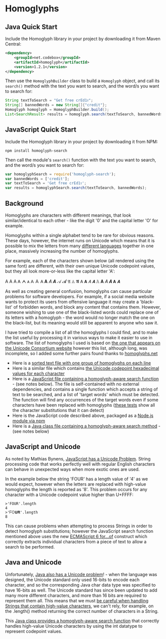 # Homoglyphs

## Java Quick Start

Include the Homoglyph library in your project by downloading it from Maven Central:

```xml
<dependency>
    <groupId>net.codebox</groupId>
    <artifactId>homoglyph</artifactId>
    <version>1.2.1</version>
</dependency>
```

Then use the `HomoglyphBuilder` class to build a `Homoglyph` object, and call its `search()` method with the text you want
to search, and the word/s you want to search for:

```java
String textToSearch = "Get free ϲrEd1ᴛ";
String[] bannedWords = new String[]{"credit"};
Homoglyph homoglyph = HomoglyphBuilder.build();
List<SearchResult> results = homoglyph.search(textToSearch, bannedWords);
```

## JavaScript Quick Start

Include the Homoglyph library in your project by downloading it from NPM:

```
npm install homoglyph-search
```

Then call the module's `search()` function with the text you want to search, and the word/s you want to search for:

```javascript
var homoglyphSearch = require('homoglyph-search');
var bannedWords = ['credit'];
var textToSearch = 'Get free ϲrEd1ᴛ';
var results = homoglyphSearch.search(textToSearch, bannedWords);
```

## Background
Homoglyphs are characters with different meanings, that look similar/identical to each other - like the digit '0' and the capital letter 'O' for example.

Homoglyphs within a single alphabet tend to be rare for obvious reasons. These days, however, the internet runs on Unicode which means that it is possible to mix the letters from many [different languages](http://www.unicode.org/cldr/charts/latest/supplemental/languages_and_scripts.html) together in one place, massively increasing the number of homoglyphs.

For example, each of the characters shown below (all rendered using the same font) are different, with their own unique Unicode codepoint values, but they all look more-or-less like the capital letter 'A':

A Α А Ꭺ ᗅ ᴀ ꓮ Ａ 𐊠 𝐀 𝐴 𝑨 𝒜 𝓐 𝔄 𝔸 𝕬 𝖠 𝗔 𝘈 𝘼 𝙰 𝚨 𝛢 𝜜 𝝖 𝞐

As well as creating general confusion, homoglyphs can cause particular problems for software developers. For example, if a social media website wants to protect its users from offensive language it may create a 'black-list' of forbidden words, and block any content that contains them. However, someone wishing to use one of the black-listed words could replace one of its letters with a homoglyph - the word would no longer match the one on the black-list, but its meaning would still be apparent to anyone who saw it.

I have tried to compile a list of all the homoglyphs I could find, and to make the list useful by processing it in various ways to make it easier to use in software. The list of homoglyphs I used is based on [the one that appears on the Unicode Consortium website](http://www.unicode.org/Public/security/8.0.0/confusables.txt) however this list, although long, was incomplete, so I added some further pairs found thanks to [homoglyphs.net](http://homoglyphs.net)

* Here is a [sorted text file with one group of homoglyphs on each line](https://github.com/codebox/homoglyph/blob/master/raw_data/chars.txt)
* Here is a similar file which contains [the Unicode codepoint hexadecimal values for each character](https://github.com/codebox/homoglyph/blob/master/raw_data/char_codes.txt)
* Here is a [JavaScript file containing a homoglyph-aware search function](https://github.com/codebox/homoglyph/blob/master/javascript/src/homoglyph.js) - (see notes below). The file is self-contained with no external dependencies, and contains a single function which accepts a string of text to be searched, and a list of 'target words' which must be detected. The function will find any occurrences of the target words even if some characters have been replaced with homoglyphs ([these tests](https://rawgit.com/codebox/homoglyph/master/javascript/tests/js/DataTestsRunner.html) show all the character substitutions that it can detect)
* Here is the JavaScript code described above, packaged as a [Node.js module via npm](https://www.npmjs.com/package/homoglyph-search)
* Here is a [Java class file containing a homoglyph-aware search method](https://github.com/codebox/homoglyph/blob/master/java/src/Homoglyph.java) - (see notes below)

## JavaScript and Unicode
As noted by Mathias Bynens, [JavaScript has a Unicode Problem](https://mathiasbynens.be/notes/javascript-unicode). String processing code that works perfectly well with regular English characters can behave in unexpected ways when more exotic ones are used.

In the example below the string 'FOUR' has a length value of '4' as we would expect, however when the letters are replaced with high-value homoglyphs the length is reported as '8'. This problem occurs for any character with a Unicode codepoint value higher than U+FFFF:

    >'FOUR'.length
    4
    >'𐊇𐊒𝐔𝐑'.length
    8
This can cause problems when attempting to process Strings in order to detect homoglyph substitutions; however the JavaScript search function mentioned above uses the new [ECMAScript 6 for...of](https://developer.mozilla.org/en/docs/Web/JavaScript/Reference/Statements/for...of) construct which correctly extracts individual characters from a piece of text to allow a search to be performed.

## Java and Unicode
Unfortunately, [Java also has a Unicode problem](https://docs.oracle.com/javase/tutorial/i18n/text/unicode.html)! - when the language was designed, the Unicode standard only used 16-bits to encode each character, and so the corresponding Java char data type was specified to have 16-bits as well. The Unicode standard has since been updated to add many more different characters, and more than 16 bits are required to represent them all. This means that we must [be careful when handling Strings that contain high-value characters](https://docs.oracle.com/javase/tutorial/i18n/text/design.html), we can't rely, for example, on the .length() method returning the correct number of characters in a String.

This [Java class provides a homoglyph-aware search function](https://github.com/codebox/homoglyph/blob/master/src/main/java/net/codebox/homoglyph/Homoglyph.java) that correctly handles high-value Unicode characters by using the int datatype to represent codepoint values.
